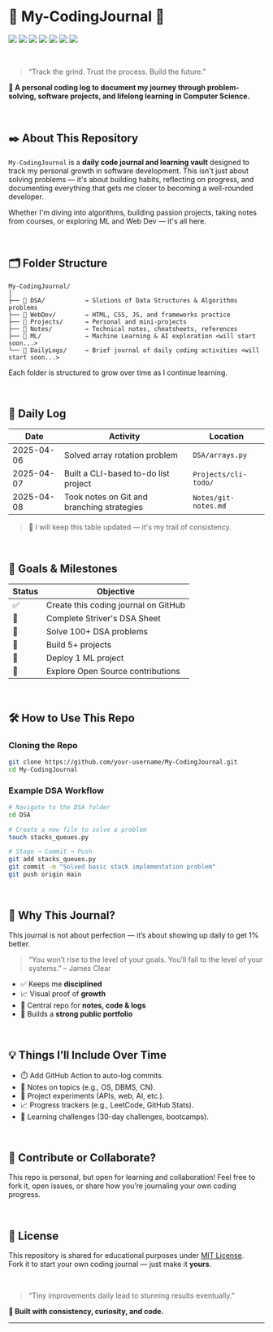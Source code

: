 # 📑 My-CodingJournal 🚀
<p>
  <img src="https://img.shields.io/badge/Status-Active-brightgreen" />
  <img src="https://img.shields.io/badge/Language-Python-blue.svg" />
  <img src="https://img.shields.io/badge/Web-HTML5-red.svg" />
  <img src="https://img.shields.io/badge/Web-CSS3-purple.svg" />
  <img src="https://img.shields.io/badge/Language-JavaScript-yellow.svg" />
  <img src="https://img.shields.io/badge/Database-MySQL-blueviolet.svg" />
  <img src="https://img.shields.io/github/last-commit/Soumyajit4119/My-CoadingJournal" />
</p>

<br>

> “Track the grind. Trust the process. Build the future.”

**📌 A personal coding log to document my journey through problem-solving, software projects, and lifelong learning in Computer Science.**

<br>

## ✒️ About This Repository

`My-CodingJournal` is a **daily code journal and learning vault** designed to track my personal growth in software development. This isn't just about solving problems — it's about building habits, reflecting on progress, and documenting everything that gets me closer to becoming a well-rounded developer.

Whether I'm diving into algorithms, building passion projects, taking notes from courses, or exploring ML and Web Dev — it's all here.

<br>

## 🗂️ Folder Structure

```
My-CodingJournal/
│
├── 📁 DSA/           → Slutions of Data Structures & Algorithms problems
├── 📁 WebDev/        → HTML, CSS, JS, and frameworks practice
├── 📁 Projects/      → Personal and mini-projects
├── 📁 Notes/         → Technical notes, cheatsheets, references
├── 📁 ML/            → Machine Learning & AI exploration <will start soon...>
└── 📁 DailyLogs/     → Brief journal of daily coding activities <will start soon...>
```
Each folder is structured to grow over time as I continue learning.

<br>

## 📅 Daily Log

| Date       | Activity                                      | Location              |
|------------|-----------------------------------------------|-----------------------|
| 2025-04-06 | Solved array rotation problem                 | `DSA/arrays.py`       |
| 2025-04-07 | Built a CLI-based to-do list project          | `Projects/cli-todo/`  |
| 2025-04-08 | Took notes on Git and branching strategies    | `Notes/git-notes.md`  |

> 🔁 I will keep this table updated — it's my trail of consistency.

<br>

## 🎯 Goals & Milestones

| Status | Objective                                  |
|--------|---------------------------------------------|
| ✅     | Create this coding journal on GitHub        |
| 🔲     | Complete Striver's DSA Sheet                |
| 🔲     | Solve 100+ DSA problems                     |
| 🔲     | Build 5+ projects                           |
| 🔲     | Deploy 1 ML project                         |
| 🔲     | Explore Open Source contributions           |

<br>

## 🛠️ How to Use This Repo

### Cloning the Repo

```bash
git clone https://github.com/your-username/My-CodingJournal.git
cd My-CodingJournal
```

### Example DSA Workflow

```bash
# Navigate to the DSA folder
cd DSA

# Create a new file to solve a problem
touch stacks_queues.py

# Stage → Commit → Push
git add stacks_queues.py
git commit -m "Solved basic stack implementation problem"
git push origin main
```

<br>

## 🧠 Why This Journal?

This journal is not about perfection — it’s about showing up daily to get 1% better.

> “You won’t rise to the level of your goals. You’ll fall to the level of your systems.” – James Clear

- ✅ Keeps me **disciplined**
- 📈 Visual proof of **growth**
- 🧰 Central repo for **notes, code & logs**
- 💼 Builds a **strong public portfolio**

<br>

## 💡 Things I’ll Include Over Time

- ⏱️ Add GitHub Action to auto-log commits.
- 📘 Notes on topics (e.g., OS, DBMS, CN).
- 🧪 Project experiments (APIs, web, AI, etc.).
- 📈 Progress trackers (e.g., LeetCode, GitHub Stats).
- 📌 Learning challenges (30-day challenges, bootcamps).

<br>

## 🤝 Contribute or Collaborate?

This repo is personal, but open for learning and collaboration!
Feel free to fork it, open issues, or share how you’re journaling your own coding progress.

<br>

## 📜 License

This repository is shared for educational purposes under [MIT License](LICENSE).  
Fork it to start your own coding journal — just make it **yours**.

<br>

> “Tiny improvements daily lead to stunning results eventually.”

**🔖 Built with consistency, curiosity, and code.**

---
